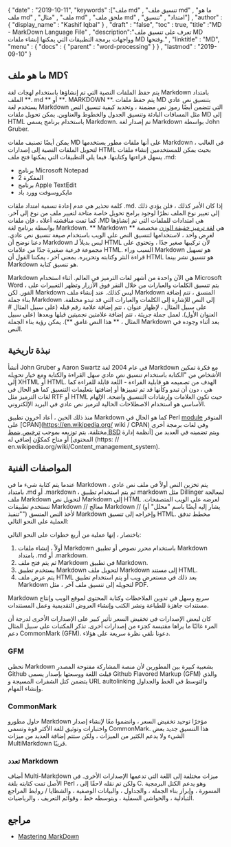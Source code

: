 {
  "date" : "2019-10-11",
  "keywords" :["ملف md" , "تنسيق ملف md" , "ما هو ملف md" , "ملف" , "مثال md" , "ملحق ملف md" , "امتداد" , "تنسيق"] ,
  "author" : {
    "display_name" : "Kashif Iqbal"
} ,
  "draft" : "false",
  "toc" : true,
  "title" :"MD - MarkDown Language File" ,
  "description":"تعرف على تنسيق ملف MD وواجهات برمجة التطبيقات التي يمكنها إنشاء ملفات MD وفتحها." ,
  "linktitle" : "MD",
  "menu" : {
    "docs" : {
      "parent" : "word-processing"
}
} ,
  "lastmod" : "2019-09-10"
}

## ما هو ملف MD؟

يتم حفظ الملفات النصية التي تم إنشاؤها باستخدام لهجات لغة Markdown بامتداد الملف **. md ** أو **. MARKDOWN **. يتم حفظ ملفات MD بتنسيق نص عادي يستخدم لغة Markdown التي تتضمن أيضًا رموز نص مضمنة ، وتحديد كيفية تنسيق النص مثل المسافات البادئة وتنسيق الجدول والخطوط والعناوين. يمكن تحويل ملفات MD إلى HTML باستخدام برنامج يسمى Markdown. تم إصدار لغة Markdown بواسطة John Gruber.

يمكن أيضًا تصنيف ملفات MD على أنها ملفات مطور يستخدمها Markdown في الغالب ، لتحويل الملفات النصية إلى إصدارات HTML بحيث يمكن للمستخدمين إنشاء ملفات يسهل قراءتها وكتابتها. فيما يلي التطبيقات التي يمكنها فتح ملف .md:

* برنامج Microsoft Notepad
* المفكرة 2
* برنامج Apple TextEdit
* مايكروسوفت وورد باد

كلمة تحذير هي عدم إعادة تسمية امتداد ملفات .md. إذا كان الأمر كذلك ، فلن يؤدي ذلك إلى تغيير نوع الملف نظرًا لوجود برامج تحويل خاصة متاحة لتغيير ملف من نوع إلى آخر. كما تمت مناقشته أعلاه ، فإن ملفات .MD هي امتدادات للملفات التي تم إنشاؤها بواسطة برنامج لغة Markdown. ** Markdown ** هي [لغة ترميز خفيفة الوزن](https://en.wikipedia.org/wiki/Lightweight_markup_language) مخصصة لغرض واحد ، لاستخدامها لتنسيق النص على الويب باستخدام صيغة تنسيق نص عادي. دعنا نوضح أن Markdown ليس بديلاً لـ HTML لأن تركيبها صغير جدًا ، وتحتوي على مجموعة فرعية صغيرة جدًا من علامات HTML. السبب وراء Markdown هو تسهيل قراءة النثر وكتابته وتحريره. بمعنى آخر ، يمكننا القول أن HTML هو تنسيق نشر بينما Markdown هو تنسيق كتابة.

Markdown هي الآن واحدة من أشهر لغات الترميز في العالم. أثناء استخدام Microsoft Word ، يتم تنسيق الكلمات والعبارات من خلال النقر فوق الأزرار وتظهر التغييرات على الفور. لكن Markdown ليس كذلك. عند إنشاء ملف Markdown المنسق ، تتم إضافة بناء جملة Markdown إلى النص للإشارة إلى الكلمات والعبارات التي قد تبدو مختلفة. على سبيل المثال ، لإظهار عنوان ، تتم إضافة علامة رقم قبله (على سبيل المثال # العنوان الأول). لعمل جملة جريئة ، تتم إضافة علامتين نجميتين قبلها وبعدها (على سبيل المثال ، ** هذا النص غامق **). يمكن رؤية بناء الجملة Markdown بعد أثناء وجوده في النص.

## نبذة تاريخية

أنشأ John Gruber و Aaron Swartz في عام 2004 لغة Markdown مع فكرة تمكين الأشخاص من "الكتابة باستخدام تنسيق نص عادي سهل القراءة والكتابة ومع خيار تحويله إلى XHTML أو HTML. الهدف من تصميمه هو قابلية القراءة - اللغة قابلة للقراءة كما هي ، دون أن تبدو وكأنها قد تم تمييزها أو إضافتها بتعليمات التنسيق كما هو الحال في لغات الترميز مثل RTF أو HTML حيث تكون العلامات وإرشادات التنسيق واضحة. الإلهام الأساسي هو استخدام الاصطلاحات الحالية لترميز نص عادي في البريد الإلكتروني.

منذ ذلك الحين ، أعاد آخرون تطبيق Markdown كما هو الحال في Perl [module](https://en.wikipedia.org/wiki/Modular_programming) المتوفر على [CPAN](https://en.wikipedia.org/ wiki / CPAN) وفي لغات برمجة أخرى مختلفة. يتم توزيعه بموجب [ترخيص بنمط BSD](https://en.wikipedia.org/wiki/BSD_license) ويتم تضمينه في العديد من [أنظمة إدارة المحتوى] أو متاح كمكوِّن إضافي له (https: // en.wikipedia.org/wiki/Content_management_system).

## المواصفات الفنية

عندما يتم كتابة شيء ما في Markdown ، يتم تخزين النص أولاً في ملف نص عادي بامتداد .md أو .markdown ، ثم يتم استخدام تطبيق markdown مثل Dillinger لمعالجة ملف Markdown لتحويل نص Markdown إلى HTML لعرضه على الويب المتصفحات. تستخدم تطبيقات Markdown // معالج Markdown // (يشار إليه أيضًا باسم "محلل" أو "تنفيذ") لأخذ النص المنسق Markdown وإخراجه إلى تنسيق HTML. مخطط تدفق العملية على النحو التالي:

باختصار ، إنها عملية من أربع خطوات على النحو التالي:

1. أولاً ، إنشاء ملفات Markdown باستخدام محرر نصوص أو تطبيق Markdown بامتداد .md أو .markdown.
1. ثم يتم فتح ملف Markdown في تطبيق Markdown.
1. يستخدم تطبيق Markdown لتحويل ملف Markdown إلى مستند HTML.
1. يتم عرض ملف HTML بعد ذلك في مستعرض ويب أو يتم استخدام تطبيق Markdown لتحويله إلى تنسيق ملف آخر ، مثل PDF.

Markdown سريع وسهل في تدوين الملاحظات وكتابة المحتوى لموقع الويب وإنتاج مستندات جاهزة للطباعة ونشر الكتب وإنشاء العروض التقديمية وعمل المستندات.

كان لبعض الإصدارات في تخفيض السعر تأثير كبير على الإصدارات الأخرى لدرجة أن المرء غالبًا ما يراها مقتبسة كجزء من إصدارات أخرى. تذكر المكتبات على سبيل المثال دعم CommonMark (GFM). دعونا نلقي نظرة سريعة على هؤلاء.

### GFM
تحظى Markdown بشعبية كبيرة بين المطورين لأن منصة المشاركة مفتوحة المصدر Github قبلت اللغة ووسعتها بإصدار يسمى Github Flavored Markup (GFM) والذي يتضمن كتل الشفرات المسيجة و URL aultolinking والتوسط في الخط والجداول وإنشاء المهام.

### CommonMark
حاول مطورو Markdown مؤخرًا توحيد تخفيض السعر ، وانضموا معًا لإنشاء إصدار واختبارات وتوثيق للغة الأكثر قوة وتسمى CommonMark. هذا التنسيق جديد بعض الشيء ولا يدعم الكثير من الميزات ، ولكن ستتم إضافة العديد من ميزات MultiMarkdown قريبًا.

### تعدد Markdown
أضاف Multi-Markdown ميزات مختلفة إلى اللغة التي تدعمها الإصدارات الأخرى. في الأصل تمت كتابته بلغة Perl ، ولكن تم نقله لاحقًا إلى C. وهو يدعم الكتل البرمجية المسورة ، وإبراز بناء الجملة ، والجداول ، والبيانات الوصفية ، والشظايا / روابط المراجع التبادلية ، والحواشي السفلية ، ويتوسطه خط ، وقوائم التعريف ، والرياضيات.

## مراجع

* [Mastering MarkDown](https://docs.github.com/en/get-started/writing-on-github/getting-started-with-writing-and-formatting-on-github/basic-writing-and-formatting-syntax)

